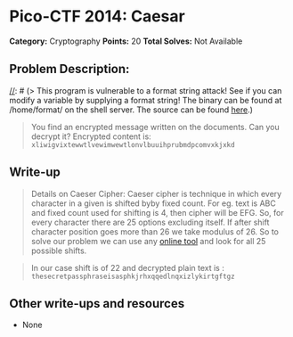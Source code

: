 # Pico-CTF 2014: Caesar

**Category:** Cryptography
**Points:** 20
**Total Solves:** Not Available
## Problem Description:

[//]: # (> This program is vulnerable to a format string attack! See if you can modify a variable by supplying a format string! The binary can be found at /home/format/ on the shell server. The source can be found [here](format.c).)
> You find an encrypted message written on the documents. Can you decrypt it?
> Encrypted content is: `xliwigvixtewwtlvewimwewtlonvlbuuihprubmdpcomvxkjxkd`

## Write-up
[//]: # (> Your write up goes here.)
> Details on Caeser Cipher: Caeser cipher is technique in which every character in a given is shifted byby fixed count. For eg. text is ABC and fixed count used for shifting is 4, then cipher will be EFG. So, for every character there are 25 options excluding itself. If after shift character position goes more than 26 we take modulus of 26.
> So to solve our problem we can use any [online tool](http://www.xarg.org/tools/caesar-cipher/) and look for all 25 possible shifts.

> In our case shift is of 22 and decrypted plain text is : `thesecretpassphraseisasphkjrhxqqedlnqxizlykirtgftgz`

## Other write-ups and resources

* None
